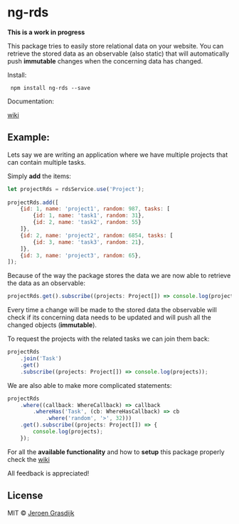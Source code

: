 # ng-rds

__This is a work in progress__

This package tries to easily store relational data on your website. You can retrieve the stored data as an observable 
(also static) that will automatically push __immutable__ changes when the concerning data has changed.

Install:

`` npm install ng-rds --save``

Documentation:

[wiki](https://github.com/jgdijk/ng-rds/wiki)



## Example:

Lets say we are writing an application where we have multiple projects that can contain multiple tasks.

Simply **add** the items:

```javascript
let projectRds = rdsService.use('Project');
 
projectRds.add([
    {id: 1, name: 'project1', random: 987, tasks: [
        {id: 1, name: 'task1', random: 31},
        {id: 2, name: 'task2', random: 55}
    ]},
    {id: 2, name: 'project2', random: 6854, tasks: [
        {id: 3, name: 'task3', random: 21},
    ]},
    {id: 3, name: 'project3', random: 65},
]);
```

Because of the way the package stores the data we are now able to retrieve the data as an observable:

```javascript
projectRds.get().subscribe((projects: Project[]) => console.log(projects));
```

Every time a change will be made to the stored data the observable will check if its concerning data needs to be
updated and will push all the changed objects (**immutable**).

To request the projects with the related tasks we can join them back:
```javascript
projectRds
    .join('Task')
    .get()
    .subscribe((projects: Project[]) => console.log(projects));
```

We are also able to make more complicated statements:

```javascript
projectRds
    .where((callback: WhereCallback) => callback
        .whereHas('Task', (cb: WhereHasCallback) => cb
            .where('random', '>', 32)))
    .get().subscribe((projects: Project[]) => {
        console.log(projects);
    });
```

For all the **available functionality** and how to **setup** this package properly check the 
[wiki](https://github.com/jgdijk/ng-rds/wiki)

All feedback is appreciated!

## License

MIT © [Jeroen Grasdijk](mailto:jeroen@gmail.com)
